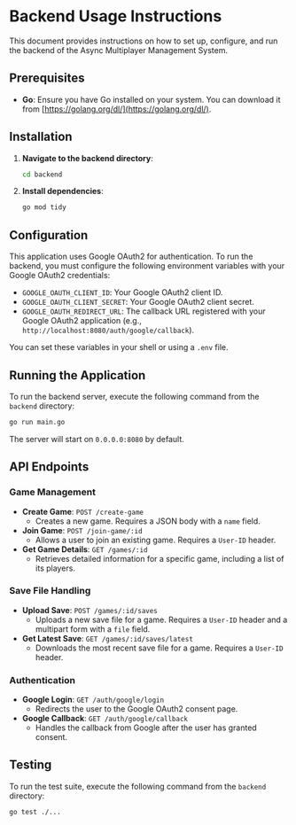 # Backend Usage Instructions

This document provides instructions on how to set up, configure, and run the backend of the Async Multiplayer Management System.

## Prerequisites

- **Go**: Ensure you have Go installed on your system. You can download it from [https://golang.org/dl/](https://golang.org/dl/).

## Installation

1.  **Navigate to the backend directory**:
    ```bash
    cd backend
    ```

2.  **Install dependencies**:
    ```bash
    go mod tidy
    ```

## Configuration

This application uses Google OAuth2 for authentication. To run the backend, you must configure the following environment variables with your Google OAuth2 credentials:

- `GOOGLE_OAUTH_CLIENT_ID`: Your Google OAuth2 client ID.
- `GOOGLE_OAUTH_CLIENT_SECRET`: Your Google OAuth2 client secret.
- `GOOGLE_OAUTH_REDIRECT_URL`: The callback URL registered with your Google OAuth2 application (e.g., `http://localhost:8080/auth/google/callback`).

You can set these variables in your shell or using a `.env` file.

## Running the Application

To run the backend server, execute the following command from the `backend` directory:

```bash
go run main.go
```

The server will start on `0.0.0.0:8080` by default.

## API Endpoints

### Game Management

- **Create Game**: `POST /create-game`
  - Creates a new game. Requires a JSON body with a `name` field.
- **Join Game**: `POST /join-game/:id`
  - Allows a user to join an existing game. Requires a `User-ID` header.
- **Get Game Details**: `GET /games/:id`
  - Retrieves detailed information for a specific game, including a list of its players.

### Save File Handling

- **Upload Save**: `POST /games/:id/saves`
  - Uploads a new save file for a game. Requires a `User-ID` header and a multipart form with a `file` field.
- **Get Latest Save**: `GET /games/:id/saves/latest`
  - Downloads the most recent save file for a game. Requires a `User-ID` header.

### Authentication

- **Google Login**: `GET /auth/google/login`
  - Redirects the user to the Google OAuth2 consent page.
- **Google Callback**: `GET /auth/google/callback`
  - Handles the callback from Google after the user has granted consent.

## Testing

To run the test suite, execute the following command from the `backend` directory:

```bash
go test ./...
```
